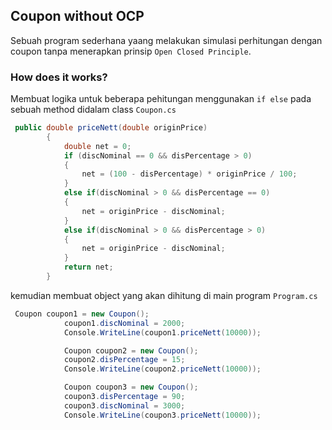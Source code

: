 ﻿## Coupon without OCP
Sebuah program sederhana yaang melakukan simulasi perhitungan dengan coupon tanpa menerapkan prinsip `Open Closed Principle`.

### How does it works?
Membuat logika untuk beberapa pehitungan menggunakan `if else` pada sebuah method didalam class `Coupon.cs`
```csharp
 public double priceNett(double originPrice)
        {
            double net = 0;
            if (discNominal == 0 && disPercentage > 0)
            {
                net = (100 - disPercentage) * originPrice / 100;
            }
            else if(discNominal > 0 && disPercentage == 0)
            {
                net = originPrice - discNominal;
            }
            else if(discNominal > 0 && disPercentage > 0)
            {
                net = originPrice - discNominal;
            }
            return net;
        }
```
kemudian membuat object yang akan dihitung di main program `Program.cs`
```csharp
 Coupon coupon1 = new Coupon();
            coupon1.discNominal = 2000;
            Console.WriteLine(coupon1.priceNett(10000));

            Coupon coupon2 = new Coupon();
            coupon2.disPercentage = 15;
            Console.WriteLine(coupon2.priceNett(10000));

            Coupon coupon3 = new Coupon();
            coupon3.disPercentage = 90;
            coupon3.discNominal = 3000;
            Console.WriteLine(coupon3.priceNett(10000));

```